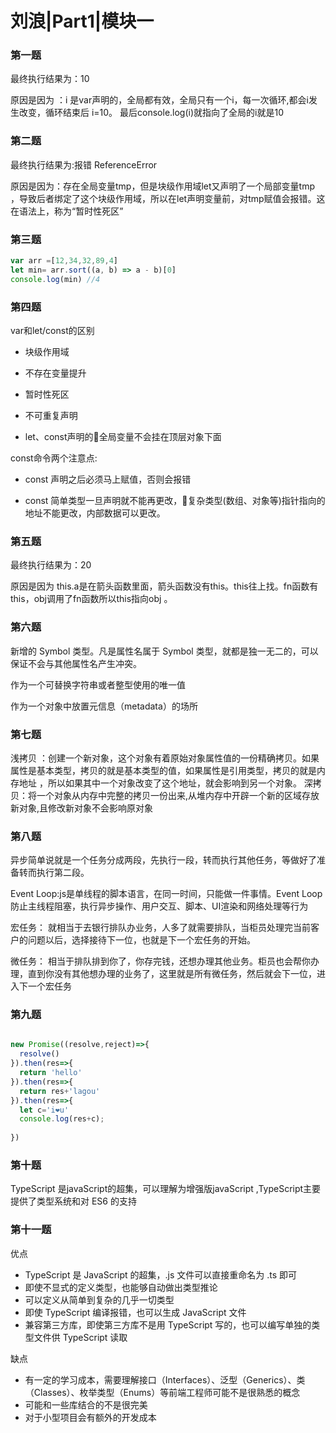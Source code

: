 # 刘浪|Part1|模块一
### 第一题
最终执行结果为：10

原因是因为  ：i 是var声明的，全局都有效，全局只有一个i，每一次循环,都会i发生改变，循环结束后 i=10。 最后console.log(i)就指向了全局的i就是10

### 第二题

最终执行结果为:报错 ReferenceError

原因是因为：存在全局变量tmp，但是块级作用域let又声明了一个局部变量tmp ，导致后者绑定了这个块级作用域，所以在let声明变量前，对tmp赋值会报错。这在语法上，称为“暂时性死区”

### 第三题
```js
var arr =[12,34,32,89,4]
let min= arr.sort((a, b) => a - b)[0]
console.log(min) //4
```
### 第四题

var和let/const的区别
+ 块级作用域


+ 不存在变量提升


+ 暂时性死区


+ 不可重复声明


+ let、const声明的全局变量不会挂在顶层对象下面

const命令两个注意点:
+ const 声明之后必须马上赋值，否则会报错


+ const 简单类型一旦声明就不能再更改，复杂类型(数组、对象等)指针指向的地址不能更改，内部数据可以更改。

### 第五题
最终执行结果为：20

原因是因为 this.a是在箭头函数里面，箭头函数没有this。this往上找。fn函数有this，obj调用了fn函数所以this指向obj 。

### 第六题
新增的 Symbol 类型。凡是属性名属于 Symbol 类型，就都是独一无二的，可以保证不会与其他属性名产生冲突。

作为一个可替换字符串或者整型使用的唯一值

作为一个对象中放置元信息（metadata）的场所

### 第七题

浅拷贝 ：创建一个新对象，这个对象有着原始对象属性值的一份精确拷贝。如果属性是基本类型，拷贝的就是基本类型的值，如果属性是引用类型，拷贝的就是内存地址 ，所以如果其中一个对象改变了这个地址，就会影响到另一个对象。
深拷贝：将一个对象从内存中完整的拷贝一份出来,从堆内存中开辟一个新的区域存放新对象,且修改新对象不会影响原对象

### 第八题

异步简单说就是一个任务分成两段，先执行一段，转而执行其他任务，等做好了准备转而执行第二段。 

Event Loop:js是单线程的脚本语言，在同一时间，只能做一件事情。Event Loop防止主线程阻塞，执行异步操作、用户交互、脚本、UI渲染和网络处理等行为

宏任务： 就相当于去银行排队办业务，人多了就需要排队，当柜员处理完当前客户的问题以后，选择接待下一位，也就是下一个宏任务的开始。

微任务：  相当于排队排到你了，你存完钱，还想办理其他业务。柜员也会帮你办理，直到你没有其他想办理的业务了，这里就是所有微任务，然后就会下一位，进入下一个宏任务

### 第九题
```js

new Promise((resolve,reject)=>{
  resolve()
}).then(res=>{
  return 'hello'
}).then(res=>{
  return res+'lagou'
}).then(res=>{
  let c='i❤u'
  console.log(res+c);
  
})
```
### 第十题
TypeScript 是javaScript的超集，可以理解为增强版javaScript ,TypeScript主要提供了类型系统和对 ES6 的支持

### 第十一题
优点
+ TypeScript 是 JavaScript 的超集，.js 文件可以直接重命名为 .ts 即可
+ 即使不显式的定义类型，也能够自动做出类型推论
+ 可以定义从简单到复杂的几乎一切类型
+ 即使 TypeScript 编译报错，也可以生成 JavaScript 文件
+ 兼容第三方库，即使第三方库不是用 TypeScript 写的，也可以编写单独的类型文件供 TypeScript 读取

缺点

+ 有一定的学习成本，需要理解接口（Interfaces）、泛型（Generics）、类（Classes）、枚举类型（Enums）等前端工程师可能不是很熟悉的概念
+ 可能和一些库结合的不是很完美 
+ 对于小型项目会有额外的开发成本